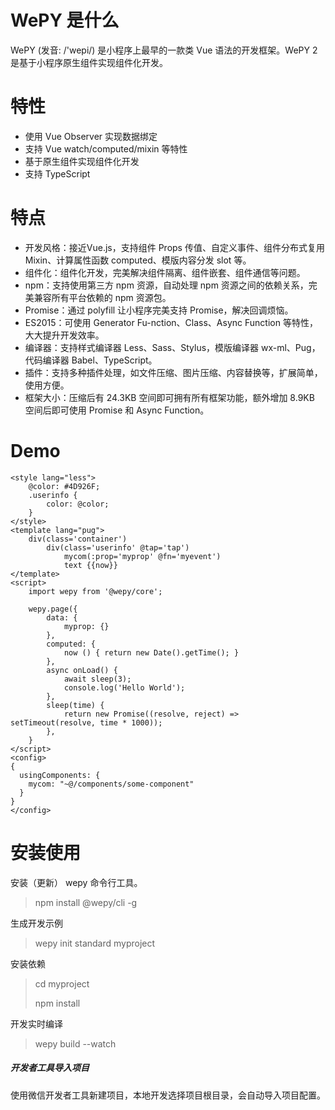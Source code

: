 # WePY 是什么

WePY (发音: /'wepi/) 是小程序上最早的一款类 Vue 语法的开发框架。WePY 2 是基于小程序原生组件实现组件化开发。

# 特性
- 使用 Vue Observer 实现数据绑定
- 支持 Vue watch/computed/mixin 等特性
- 基于原生组件实现组件化开发
- 支持 TypeScript

# 特点
- 开发风格：接近Vue.js，支持组件 Props 传值、自定义事件、组件分布式复用 Mixin、计算属性函数 computed、模版内容分发 slot 等。
- 组件化：组件化开发，完美解决组件隔离、组件嵌套、组件通信等问题。
- npm：支持使用第三方 npm 资源，自动处理 npm 资源之间的依赖关系，完美兼容所有平台依赖的 npm 资源包。
- Promise：通过 polyfill 让小程序完美支持 Promise，解决回调烦恼。
- ES2015：可使用 Generator Fu-nction、Class、Async Function 等特性，大大提升开发效率。
- 编译器：支持样式编译器 Less、Sass、Stylus，模版编译器 wx-ml、Pug，代码编译器 Babel、TypeScript。
- 插件：支持多种插件处理，如文件压缩、图片压缩、内容替换等，扩展简单，使用方便。
- 框架大小：压缩后有 24.3KB 空间即可拥有所有框架功能，额外增加 8.9KB 空间后即可使用 Promise 和 Async Function。

# Demo
```
<style lang="less">
    @color: #4D926F;
    .userinfo {
        color: @color;
    }
</style>
<template lang="pug">
    div(class='container')
        div(class='userinfo' @tap='tap')
            mycom(:prop='myprop' @fn='myevent')
            text {{now}}
</template>
<script>
    import wepy from '@wepy/core';

    wepy.page({
        data: {
            myprop: {}
        },
        computed: {
            now () { return new Date().getTime(); }
        },
        async onLoad() {
            await sleep(3);
            console.log('Hello World');
        },
        sleep(time) {
            return new Promise((resolve, reject) => setTimeout(resolve, time * 1000));
        },
    }
</script>
<config>
{
  usingComponents: {
    mycom: "~@/components/some-component"
  }
}
</config>
```

# 安装使用
安装（更新） wepy 命令行工具。

> npm install @wepy/cli -g

生成开发示例

> wepy init standard myproject

安装依赖

> cd myproject
>
> npm install

开发实时编译

> wepy build --watch

##### 开发者工具导入项目
使用微信开发者工具新建项目，本地开发选择项目根目录，会自动导入项目配置。